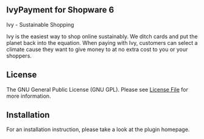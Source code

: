 ## IvyPayment for Shopware 6 

Ivy - Sustainable Shopping

Ivy is the easiest way to shop online sustainably. We ditch cards and put the planet back into the equation. When paying with Ivy, customers can select a climate cause they want to give money to at no extra cost to you or your shoppers.

## License

The GNU General Public License (GNU GPL). Please see [License File](LICENSE) for more information.


## Installation

For an installation instruction, please take a look at the plugin homepage.
